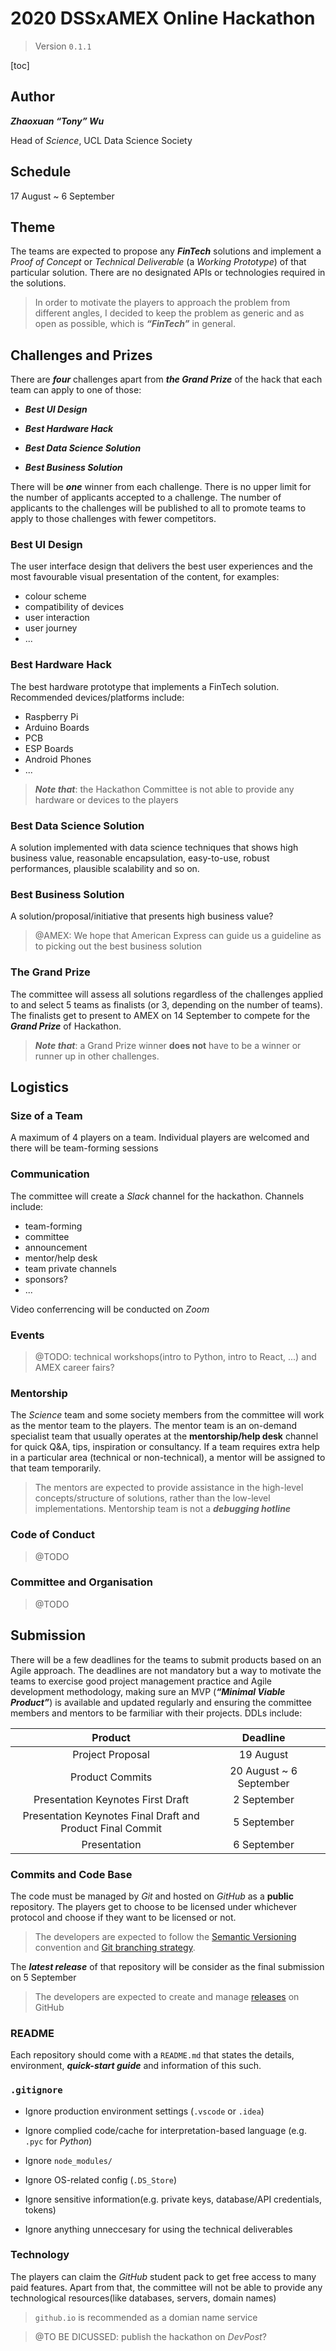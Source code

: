 # 2020 DSSxAMEX Online Hackathon

> Version `0.1.1`

[toc]

## Author

***Zhaoxuan “Tony” Wu***

Head of _Science_, UCL Data Science Society

## Schedule

17 August ~ 6 September

## Theme

The teams are expected to propose any ***FinTech*** solutions and implement a *Proof of Concept* or *Technical Deliverable* (a *Working Prototype*) of that particular solution. There are no designated APIs or technologies required in the solutions.

> In order to motivate the players to approach the problem from different angles, I decided to keep the problem as generic and as open as possible, which is ***“FinTech”*** in general.

## Challenges and Prizes

There are ***four*** challenges apart from ***the Grand Prize*** of the hack that each team can apply to one of those: 

- ***Best UI Design***

- ***Best Hardware Hack***

- ***Best Data Science Solution***
- ***Best Business Solution***

There will be ***one*** winner from each challenge. There is no upper limit for the number of applicants accepted to a challenge. The number of applicants to the challenges will be published to all to promote teams to apply to those challenges with fewer competitors.

### Best UI Design

The user interface design that delivers the best user experiences and the most favourable visual presentation of the content, for examples: 

- colour scheme
- compatibility of devices
- user interaction
- user journey
- ...

### Best Hardware Hack

The best hardware prototype that implements a FinTech solution. Recommended devices/platforms include:

- Raspberry Pi
- Arduino Boards
- PCB
- ESP Boards
- Android Phones
- ...

> ***Note that***: the Hackathon Committee is not able to provide any hardware or devices to the players

### Best Data Science Solution

A solution implemented with data science techniques that shows high business value, reasonable encapsulation, easy-to-use, robust performances, plausible scalability and so on.

### Best Business Solution

A solution/proposal/initiative that presents high business value?

> @AMEX: We hope that American Express can guide us a guideline as to picking out the best business solution

### The Grand Prize

The committee will assess all solutions regardless of the challenges applied to and select 5 teams as finalists (or 3, depending on the number of teams). The finalists get to present to AMEX on 14 September to compete for the ***Grand Prize*** of Hackathon.

>   ***Note that***: a Grand Prize winner **does not** have to be a winner or runner up in other challenges. 

## Logistics

### Size of a Team

A maximum of 4 players on a team. Individual players are welcomed and there will be team-forming sessions

### Communication

The committee will create a _Slack_ channel for the hackathon. Channels include:

- team-forming
- committee
- announcement
- mentor/help desk
- team private channels
- sponsors?
- ...

Video conferrencing will be conducted on *Zoom*

### Events

> @TODO: technical workshops(intro to Python, intro to React, ...) and AMEX career fairs?
>

### Mentorship

The _Science_ team and some society members from the committee will work as the mentor team to the players. The mentor team is an on-demand specialist team that usually operates at the **mentorship/help desk** channel for quick Q&A, tips, inspiration or consultancy. If a team requires extra help in a particular area (technical or non-technical), a mentor will be assigned to that team temporarily.

> The mentors are expected to provide assistance in the high-level concepts/structure of solutions, rather than the low-level implementations. Mentorship team is not a ***debugging hotline***

### Code of Conduct

> @TODO

### Committee and Organisation

> @TODO

## Submission

There will be a few deadlines for the teams to submit products based on an Agile approach. The deadlines are not mandatory but a way to motivate the teams to exercise good project management practice and Agile development methodology, making sure an MVP (***“Minimal Viable Product”***) is available and updated regularly and ensuring the committee members and mentors to be farmiliar with their projects. DDLs include:

|                          Product                           |        Deadline         |      |
| :--------------------------------------------------------: | :---------------------: | ---- |
|                      Project Proposal                      |        19 August        |      |
|                      Product Commits                       | 20 August ~ 6 September |      |
|             Presentation Keynotes First Draft              |       2 September       |      |
| Presentation Keynotes Final Draft and Product Final Commit |       5 September       |      |
|                        Presentation                        |       6 September       |      |

### Commits and Code Base

The code must be managed by _Git_ and hosted on _GitHub_ as a **public** repository. The players get to choose to be licensed under whichever protocol and choose if they want to be licensed or not.

> The developers are expected to follow the [Semantic Versioning](https://semver.org) convention and [Git branching strategy](https://docs.microsoft.com/en-us/azure/devops/repos/git/git-branching-guidance?view=azure-devops).

The ***latest release*** of that repository will be consider as the final submission on 5 September

> The developers are expected to create and manage [releases](https://docs.github.com/en/github/administering-a-repository/managing-releases-in-a-repository) on GitHub

### README

Each repository should come with a `README.md` that states the details, environment, ***quick-start guide*** and information of this such. 

### `.gitignore`

- Ignore production environment settings (`.vscode` or `.idea`)
- Ignore complied code/cache for interpretation-based language (e.g. `.pyc` for _Python_)
- Ignore `node_modules/`
- Ignore OS-related config (`.DS_Store`)

- Ignore sensitive information(e.g. private keys, database/API credentials, tokens)
- Ignore anything unneccesary for using the technical deliverables

### Technology

The players can claim the _GitHub_ student pack to get free access to many paid features. Apart from that, the committee will not be able to provide any technological resources(like databases, servers, domain names)

> `github.io` is recommended as a domian name service

> @TO BE DICUSSED: publish the hackathon on _DevPost_?

